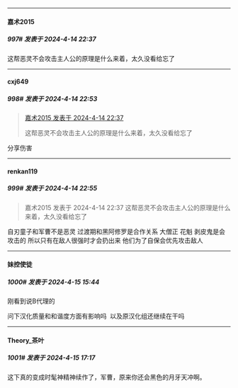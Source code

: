 ﻿
*****

####  嘉术2015  
##### 997#       发表于 2024-4-14 22:37

这帮恶灵不会攻击主人公的原理是什么来着，太久没看给忘了


*****

####  cxj649  
##### 998#       发表于 2024-4-14 22:53

<blockquote><a href="httphttps://bbs.saraba1st.com/2b/forum.php?mod=redirect&amp;goto=findpost&amp;pid=64597155&amp;ptid=1854116" target="_blank">嘉术2015 发表于 2024-4-14 22:37</a>

这帮恶灵不会攻击主人公的原理是什么来着，太久没看给忘了</blockquote>
分享伤害


*****

####  renkan119  
##### 999#       发表于 2024-4-14 22:55

<blockquote>嘉术2015 发表于 2024-4-14 22:37
这帮恶灵不会攻击主人公的原理是什么来着，太久没看给忘了</blockquote>
自刃童子和军曹不是恶灵 过渡期和黑阿修罗是合作关系 大僧正 花魁 剥皮鬼是会攻击的 所以只有在敌人很强时才会扔出来 他们为了自保会优先攻击敌人


*****

####  妹控使徒  
##### 1000#       发表于 2024-4-15 15:44

刚看到说B代理的 

问下汉化质量和和谐度方面有影响吗  以及原汉化组还继续在干吗


*****

####  Theory_茶叶  
##### 1001#       发表于 2024-4-15 17:17

这下真的变成时髦神精神续作了，军曹，原来你还会黑色的月牙天冲啊。

